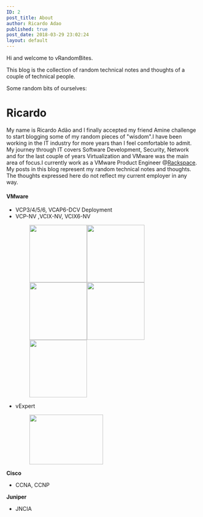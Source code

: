 ```yaml
---
ID: 2
post_title: About
author: Ricardo Adao
published: true
post_date: 2018-03-29 23:02:24
layout: default
---
```

Hi and welcome to vRandomBites.

This blog is the collection of random technical notes and thoughts of a couple of technical people.

Some random bits of ourselves:
<h1>Ricardo</h1>
My name is Ricardo Adão and I finally accepted my friend Amine challenge to start blogging some of my random pieces of "wisdom".I have been working in the IT industry for more years than I feel comfortable to admit.
My journey through IT covers Software Development, Security, Network and for the last couple of years Virtualization and VMware was the main area of focus.I currently work as a VMware Product Engineer @<a href="https://www.rackspace.com/">Rackspace</a>. My posts in this blog represent my random technical notes and thoughts. The thoughts expressed here do not reflect my current employer in any way.
<h4>VMware</h4>
<ul>
 	<li>VCP3/4/5/6, VCAP6-DCV Deployment</li>
 	<li>VCP-NV ,VCIX-NV, VCIX6-NV</li>
</ul>
<p style="padding-left: 60px;"><a href="https://vrandombites.co.uk/wp-content/uploads/2018/07/vmware_Cert_P_DCV6.png"><img class="alignnone wp-image-498 size-thumbnail" src="https://vrandombites.co.uk/wp-content/uploads/2018/07/vmware_Cert_P_DCV6-150x150.png" alt="" width="150" height="150" /></a><a href="https://vrandombites.co.uk/wp-content/uploads/2018/07/vmware_Cert_P_NV6.png"><img class="alignnone size-thumbnail wp-image-499" src="https://vrandombites.co.uk/wp-content/uploads/2018/07/vmware_Cert_P_NV6-150x150.png" alt="" width="150" height="150" /></a><a href="https://vrandombites.co.uk/wp-content/uploads/2018/07/vmware_Milestone_2xVCP_DCVNV.png"><img class="alignnone wp-image-470 size-thumbnail" src="https://vrandombites.co.uk/wp-content/uploads/2018/07/vmware_Milestone_2xVCP_DCVNV-150x150.png" alt="" width="150" height="150" /></a><a href="https://vrandombites.co.uk/wp-content/uploads/2018/07/vmware_Cert_AP_DCV6.png"><img class="alignnone wp-image-469 size-thumbnail" src="https://vrandombites.co.uk/wp-content/uploads/2018/07/vmware_Cert_AP_DCV6-150x150.png" alt="" width="150" height="150" /></a><a href="https://vrandombites.co.uk/wp-content/uploads/2018/07/vmware_Milestone_IE_NV6.png"><img class="alignnone wp-image-471 size-thumbnail" src="https://vrandombites.co.uk/wp-content/uploads/2018/07/vmware_Milestone_IE_NV6-150x150.png" alt="" width="150" height="150" /></a></p>

<ul>
 	<li>vExpert</li>
</ul>
<p style="padding-left: 60px;"><a href="https://vrandombites.co.uk/wp-content/uploads/2018/08/vExpert.2018.png"><img class="alignnone  wp-image-584" src="https://vrandombites.co.uk/wp-content/uploads/2018/08/vExpert.2018-300x203.png" alt="" width="192" height="130" /></a></p>
<b>Cisco</b>
<ul>
 	<li>CCNA, CCNP</li>
</ul>
<b>Juniper </b>
<ul>
 	<li>JNCIA</li>
</ul>